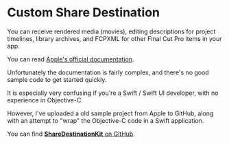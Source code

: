 # Custom Share Destination

You can receive rendered media (movies), editing descriptions for project timelines, library archives, and FCPXML for other Final Cut Pro items in your app.

You can read [Apple's official documentation](https://developer.apple.com/documentation/professional_video_applications/content_and_metadata_exchanges_with_final_cut_pro/receiving_media_and_data_through_a_custom_share_destination).

Unfortunately the documentation is fairly complex, and there's no good sample code to get started quickly.

It is especially very confusing if you're a Swift / Swift UI developer, with no experience in Objective-C.

However, I've uploaded a old sample project from Apple to GitHub, along with an attempt to "wrap" the Objective-C code in a Swift application.

You can find [**ShareDestinationKit** on GitHub](https://github.com/latenitefilms/ShareDestinationKit).
